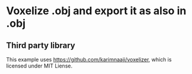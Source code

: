 # Voxelize .obj and export it as also in .obj

## Third party library

This example uses https://github.com/karimnaaji/voxelizer, which is licensed under MIT Liense.
